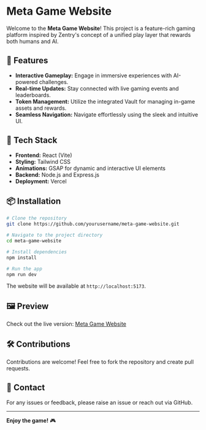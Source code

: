 # Meta Game Website

Welcome to the **Meta Game Website**! This project is a feature-rich gaming platform inspired by Zentry's concept of a unified play layer that rewards both humans and AI.

## 🌟 Features
- **Interactive Gameplay:** Engage in immersive experiences with AI-powered challenges.
- **Real-time Updates:** Stay connected with live gaming events and leaderboards.
- **Token Management:** Utilize the integrated Vault for managing in-game assets and rewards.
- **Seamless Navigation:** Navigate effortlessly using the sleek and intuitive UI.

## 🚀 Tech Stack
- **Frontend:** React (Vite)
- **Styling:** Tailwind CSS
- **Animations:** GSAP for dynamic and interactive UI elements
- **Backend:** Node.js and Express.js
- **Deployment:** Vercel

## 📦 Installation
```bash
# Clone the repository
git clone https://github.com/yourusername/meta-game-website.git

# Navigate to the project directory
cd meta-game-website

# Install dependencies
npm install

# Run the app
npm run dev
```
The website will be available at `http://localhost:5173`.

## 🖼️ Preview
Check out the live version: [Meta Game Website](https://meta-game-website.vercel.app/)

## 🛠️ Contributions
Contributions are welcome! Feel free to fork the repository and create pull requests.

## 📧 Contact
For any issues or feedback, please raise an issue or reach out via GitHub.

---

**Enjoy the game!** 🎮

